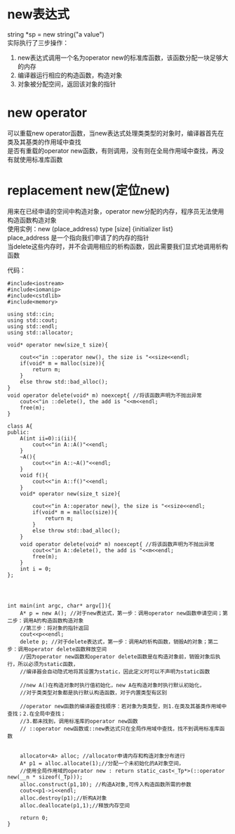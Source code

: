 # new表达式<br>
string *sp = new string("a value") <br>
实际执行了三步操作：<br>
1. new表达式调用一个名为operator new的标准库函数，该函数分配一块足够大的内存<br>
2. 编译器运行相应的构造函数，构造对象<br>
3. 对象被分配空间，返回该对象的指针<br>

# new operator<br>
可以重载new operator函数，当new表达式处理类类型的对象时，编译器首先在类及其基类的作用域中查找<br>
是否有重载的operator new函数，有则调用，没有则在全局作用域中查找，再没有就使用标准库函数<br>

# replacement new(定位new)<br>
用来在已经申请的空间中构造对象，operator new分配的内存，程序员无法使用构造函数构造对象<br>
使用实例：new (place_address) type [size] {initializer list}<br>
place_address 是一个指向我们申请了的内存的指针<br>
当delete这些内存时，并不会调用相应的析构函数，因此需要我们显式地调用析构函数

代码：
```
#include<iostream>
#include<iomanip>
#include<cstdlib>
#include<memory>

using std::cin;
using std::cout;
using std::endl;
using std::allocator;

void* operator new(size_t size){
        
    cout<<"in ::operator new(), the size is "<<size<<endl;
    if(void* m = malloc(size)){
        return m;
    }
    else throw std::bad_alloc();
}
void operator delete(void* m) noexcept{ //将该函数声明为不抛出异常
    cout<<"in ::delete(), the add is "<<m<<endl;
    free(m);
}

class A{
public:
    A(int ii=0):i(ii){
        cout<<"in A::A()"<<endl;
    }
    ~A(){
        cout<<"in A::~A()"<<endl;
    }
    void f(){
        cout<<"in A::f()"<<endl;
    }
    void* operator new(size_t size){
        
        cout<<"in A::operator new(), the size is "<<size<<endl;
        if(void* m = malloc(size)){
            return m;
        }
        else throw std::bad_alloc();
    }
    void operator delete(void* m) noexcept{ //将该函数声明为不抛出异常
        cout<<"in A::delete(), the add is "<<m<<endl;
        free(m);
    }
    int i = 0;
};




int main(int argc, char* argv[]){
    A* p = new A(); //对于new表达式，第一步：调用operator new函数申请空间；第二步：调用A的构造函数构造对象
    //第三步：将对象的指针返回
    cout<<p<<endl;
    delete p; //对于delete表达式，第一步：调用A的析构函数，销毁A的对象；第二步：调用operator delete函数释放空间
    //因为operator new函数和operator delete函数是在构造对象前，销毁对象后执行，所以必须为static函数，
    //编译器会自动隐式地将其设置为static，因此定义时可以不声明为static函数

    //new A()在构造对象时执行值初始化，new A在构造对象时执行默认初始化，
    //对于类类型对象都是执行默认构造函数，对于内置类型有区别

    //operator new函数的编译器查找顺序：若对象为类类型，则1.在类及其基类作用域中查找；2.在全局中查找；
    //3.都未找到，调用标准库的operator new函数
    // ::operator new函数或::new表达式只在全局作用域中查找，找不到调用标准库函数


    allocator<A> alloc; //allocator申请内存和构造对象分布进行
    A* p1 = alloc.allocate(1);//分配一个未初始化的A对象空间，
    //使用全局作用域的operator new : return static_cast<_Tp*>(::operator new(__n * sizeof(_Tp)));
    alloc.construct(p1,10); //构造A对象,可传入构造函数所需的参数
    cout<<p1->i<<endl;
    alloc.destroy(p1);//析构A对象
    alloc.deallocate(p1,1);//释放内存空间

    return 0;
}
```
